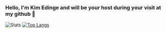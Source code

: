### Hello, I'm Kim Edinge and will be your host during your visit at my github 👋

![Stats](https://github-readme-stats.vercel.app/api?username=kimedinge&show_icons=true&theme=dark)
[![Top Langs](https://github-readme-stats.vercel.app/api/top-langs/?username=kimedinge&langs_count=8)](https://github.com/anuraghazra/github-readme-stats)
